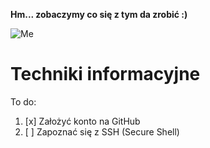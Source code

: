 __Hm... zobaczymy co się z tym da zrobić :)__

![Me](https://github.com/SYNIN/PSPI/blob/master/12814397_10208106816060205_8435163995968581277_n%5B1%5D.jpg)

# Techniki informacyjne

To do:

1. [x] Założyć konto na GitHub
2. [ ] Zapoznać się z SSH (Secure Shell)
